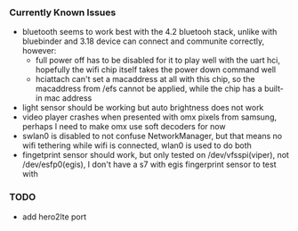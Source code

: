 ### Currently Known Issues
- bluetooth seems to work best with the 4.2 bluetooh stack, unlike with bluebinder and 3.18 device can connect and communite correctly, however:
	- full power off has to be disabled for it to play well with the uart hci, hopefully the wifi chip itself takes the power down command well
	- hciattach can't set a macaddress at all with this chip, so the macaddress from /efs cannot be applied, while the chip has a built-in mac address
- light sensor should be working but auto brightness does not work
- video player crashes when presented with omx pixels from samsung, perhaps I need to make omx use soft decoders for now
- swlan0 is disabled to not confuse NetworkManager, but that means no wifi tethering while wifi is connected, wlan0 is used to do both
- fingetprint sensor should work, but only tested on /dev/vfsspi(viper), not /dev/esfp0(egis), I don't have a s7 with egis fingerprint sensor to test with

### TODO
- add hero2lte port
